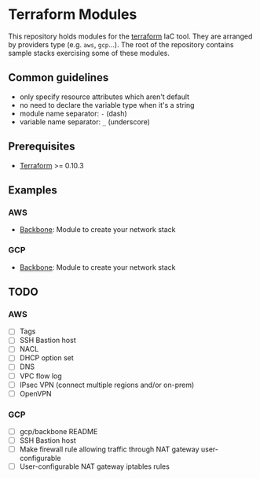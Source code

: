 # Terraform Modules

This repository holds modules for the [terraform](https://www.terraform.io) IaC
tool. They are arranged by providers type (e.g. `aws`, `gcp`...). The root of the
repository contains sample stacks exercising some of these modules.

## Common guidelines

* only specify resource attributes which aren't default
* no need to declare the variable type when it's a string
* module name separator: `-` (dash)
* variable name separator: `_` (underscore)

## Prerequisites

* [Terraform](https://www.terraform.io) >= 0.10.3

## Examples

### AWS

* [Backbone](examples/aws/backbone/README.md): Module to create your network stack

### GCP

* [Backbone](examples/gcp/backbone/README.md): Module to create your network stack

## TODO

### AWS

- [ ] Tags
- [ ] SSH Bastion host
- [ ] NACL
- [ ] DHCP option set
- [ ] DNS
- [ ] VPC flow log
- [ ] IPsec VPN (connect multiple regions and/or on-prem)
- [ ] OpenVPN

### GCP

- [ ] gcp/backbone README
- [ ] SSH Bastion host
- [ ] Make firewall rule allowing traffic through NAT gateway user-configurable
- [ ] User-configurable NAT gateway iptables rules
